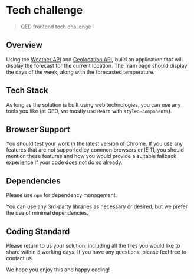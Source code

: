 # Tech challenge

> QED frontend tech challenge

## Overview

Using the [Weather API](https://www.weatherapi.com) and [Geolocation API](https://developer.mozilla.org/en-US/docs/Web/API/Geolocation_API), build an application that will display the forecast for the current location. The main page should display the days of the week, along with the forecasted temperature.

## Tech Stack

As long as the solution is built using web technologies, you can use any tools you like (at QED, we mostly use `React` with `styled-components`).

## Browser Support

You should test your work in the latest version of Chrome. If you use any features that are not supported by common browsers or IE 11, you should mention these features and how you would provide a suitable fallback experience if your code does not do so already.

## Dependencies

Please use `npm` for dependency management.

You can use any 3rd-party libraries as necessary or desired, but we prefer the use of minimal dependencies.

## Coding Standard

Please return to us your solution, including all the files you would like to share within 5 working days.
If you have any questions, please feel free to contact us.

We hope you enjoy this and happy coding!
